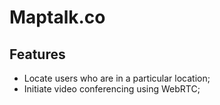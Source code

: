 # Maptalk.co

## Features

* Locate users who are in a particular location;
* Initiate video conferencing using WebRTC;


